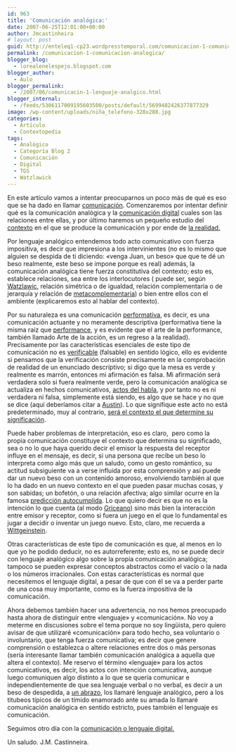 ```yaml
---
id: 963
title: 'Comunicación analógica:'
date: 2007-06-25T12:01:00+00:00
author: Jmcastinheira
# layout: post
guid: http://enteleq1-cp23.wordpresstemporal.com/comunicacion-1-comunicacion-analogica/
permalink: /comunicacion-1-comunicacion-analogica/
blogger_blog:
  - lorealenelespejo.blogspot.com
blogger_author:
  - Aulo
blogger_permalink:
  - /2007/06/comunicacin-1-lenguaje-analgico.html
blogger_internal:
  - /feeds/5306117009195603500/posts/default/5699482426377877329
image: /wp-content/uploads/niña_telefono-328x288.jpg
categories:
  - Artículo
  - Contextopedia
tags:
  - Analógico
  - Categoría Blog 2
  - Comunicación
  - Digital
  - TGS
  - Watzlawick
---
```

En este artículo vamos a intentar preocuparnos un poco más de qué es eso que se ha dado en llamar [comunicación](http://entelequia.info/tag/comunicacion/). Comenzaremos por intentar definir qué es la comunicación analógica y la [comunicación digital](http://entelequia.info/lenguaje-digital/) cuales son las relaciones entre ellas, y por último haremos un pequeño estudio del [contexto](http://entelequia.info/contexto/) en el que se produce la comunicación y por ende de [la realidad.](http://lorealenelespejo.blogspot.com/2007/05/realidad.html)

Por lenguaje analógico entendemos todo acto comunicativo con fuerza impositiva, es decir que impresiona a los intervinientes (no es lo mismo que alguien se despida de ti diciendo: «venga Juan, un beso» que que te dé un beso realmente, este beso se impone porque es real) además, la comunicación analógica tiene fuerza constitutiva del contexto; esto es, establece relaciones, sea entre los interlocutores ( puede ser, según [Watzlawic](https://es.wikipedia.org/wiki/Paul_Watzlawick), relación simétrica o de igualdad, relación complementaria o de jerarquía y relación de [metacomplementaria](https://es.wikipedia.org/wiki/Enfoque_interaccional#5..C2.BA_Axioma:_Interacci.C3.B3n_Sim.C3.A9trica)) o bien entre ellos con el ambiente (explicaremos esto al hablar del contexto).

Por su naturaleza es una comunicación [performativa](http://es.wikipedia.org/wiki/Enunciado_performativo), es decir, es una comunicación actuante y no meramente descriptiva (performativa tiene la misma raíz que [performance](http://performancelogia.blogspot.com/2007/02/introduccin-para-personas-ajenas-la.html), y es evidente que el arte de la performance, también llamado Arte de la acción, es un regreso a la realidad). Precisamente por las características esenciales de este tipo de comunicación no es [verificable](http://www.e-torredebabel.com/Historia-de-la-filosofia/Filosofiacontemporanea/Wittgenstein/Wittgenstein-CriterioVerificacion.htm) (falsable) en sentido lógico, ello es evidente si pensamos que la verificación consiste precisamente en la comprobación de realidad de un enunciado descriptivo; si digo que la mesa es verde y realmente es marrón, entonces mi afirmación es falsa. Mi afirmación será verdadera solo si fuera realmente verde, pero la comunicación analógica se actualiza en hechos comunicativos, [actos del habla](http://es.wikipedia.org/wiki/Acto_de_habla), y por tanto no es ni verdadera ni falsa, simplemente está siendo, es algo que se hace y no que se dice (aquí deberíamos citar a [Austin](https://es.wikipedia.org/wiki/John_Langshaw_Austin)). Lo que signifique este acto no está predeterminado, muy al contrario, [será el contexto el que determine su significación](http://es.wikipedia.org/wiki/Pragm%C3%A1tica).

Puede haber problemas de interpretación, eso es claro,  pero como la propia comunicación constituye el contexto que determina su significado, sea o no lo que haya querido decir el emisor la respuesta del receptor influye en el mensaje, es decir, si una persona que recibe un beso lo interpreta como algo más que un saludo, como un gesto romántico, su actitud subsiguiente va a verse influida por esta comprensión y así puede dar un nuevo beso con un contenido amoroso, envolviendo también al que lo ha dado en un nuevo contexto en el que pueden pasar muchas cosas, y son sabidas; un bofetón, o una relación afectiva; algo similar ocurre en la famosa [predicción autocumplida](http://educhevere.blogspot.com/2007/05/cuestin-de-expectativas.html). Lo que quiero decir es que no es la intención lo que cuenta (al modo [Griceano](https://es.wikipedia.org/wiki/Paul_Grice)) sino más bien la interacción entre emisor y receptor, como si fuera un juego en el que lo fundamental es jugar a decidir o inventar un juego nuevo. Esto, claro, me recuerda a [Wittgeinstein](https://es.wikipedia.org/wiki/Juego_del_lenguaje_%28filosof%C3%ADa%29).

Otras características de este tipo de comunicación es que, al menos en lo que yo he podido deducir, no es autorreferente; esto es, no se puede decir con lenguaje analógico algo sobre la propia comunicación analógica; tampoco se pueden expresar conceptos abstractos como el vacío o la nada o los números irracionales. Con estas características es normal que necesitemos el lenguaje digital, a pesar de que con él se va a perder parte de una cosa muy importante, como es la fuerza impositiva de la comunicación.

Ahora debemos también hacer una advertencia, no nos hemos preocupado hasta ahora de distinguir entre «lenguaje» y «comunicación». No voy a meterme en discusiones sobre el tema porque no soy lingüista, pero quiero avisar de que utilizaré «comunicación» para todo hecho, sea voluntario o involuntario, que tenga fuerza comunicativa; es decir que genere comprensión o establezca o altere relaciones entre dos o más personas (sería interesante llamar también comunicación analógica a aquella que altera el contexto). Me reservo el término «lenguaje» para los actos comunicativos, es decir, los actos con intención comunicativa, aunque luego comuniquen algo distinto a lo que se quería comunicar e independientemente de que sea lenguaje verbal o no verbal, es decir a un beso de despedida, a [un abrazo](http://diezmilabrazos.blogspot.com/), los llamaré lenguaje analógico, pero a los titubeos típicos de un tímido enamorado ante su amada lo llamaré comunicación analógica en sentido estricto, pues también el lenguaje es comunicación.

Seguimos otro día con la [comunicación o lenguaje digital.](http://entelequia.info/lenguaje-digital/)

Un saludo. J.M. Castinneira.
